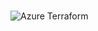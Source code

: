 #

![Azure Terraform](https://github.com/J0hn-B/azure_terr_env/workflows/Azure%20Terraform/badge.svg)
